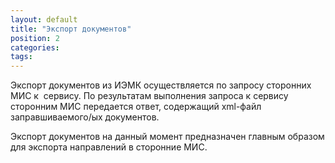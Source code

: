 ```yaml
---
layout: default
title: "Экспорт документов"
position: 2
categories: 
tags: 
---
```


Экспорт документов из ИЭМК осуществляется по запросу сторонних МИС к  сервису. По результатам выполнения запроса к сервису сторонним МИС передается ответ, содержащий xml-файл заправшиваемого/ых документов.

Экспорт документов на данный момент предназначен главным образом для экспорта направлений в сторонние МИС. 

 

